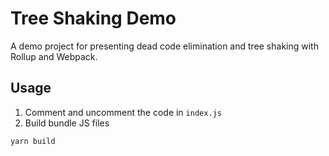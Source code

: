 # Tree Shaking Demo

A demo project for presenting dead code elimination and tree shaking with Rollup and Webpack.

Usage
---

1. Comment and uncomment the code in `index.js`
1. Build bundle JS files

```
yarn build
```
